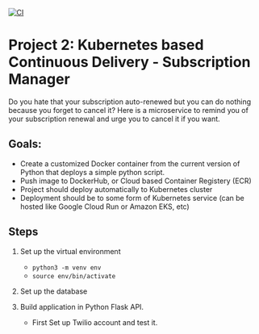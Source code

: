[![CI](https://github.com/nogibjj/python-template/actions/workflows/cicd.yml/badge.svg)](https://github.com/nogibjj/python-template/actions/workflows/cicd.yml)
# Project 2: Kubernetes based Continuous Delivery - Subscription Manager

Do you hate that your subscription auto-renewed but you can do nothing because you forget to cancel it? Here is a microservice to remind you of your subscription renewal and urge you to cancel it if you want.

## Goals:
* Create a customized Docker container from the current version of Python that deploys a simple python script.
* Push image to DockerHub, or Cloud based Container Registery (ECR)
* Project should deploy automatically to Kubernetes cluster
* Deployment should be to some form of Kubernetes service (can be hosted like Google Cloud Run or Amazon EKS, etc)


## Steps

1. Set up the virtual environment
    * `python3 -m venv env`
    * `source env/bin/activate`

2. Set up the database

3. Build application in Python Flask API.
    * First Set up Twilio account and test it.
